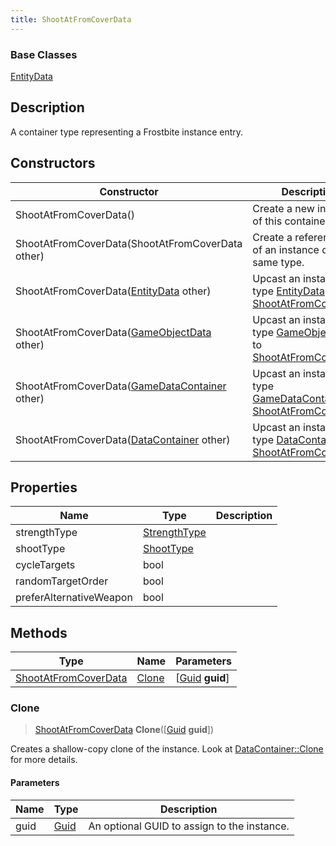 ```yaml
---
title: ShootAtFromCoverData
---
```

### Base Classes

[EntityData](EntityData)

## Description

A container type representing a Frostbite instance entry.

## Constructors

| Constructor                                                                     | Description                                                                                                                     |
| ------------------------------------------------------------------------------- | ------------------------------------------------------------------------------------------------------------------------------- |
| ShootAtFromCoverData()                                                          | Create a new instance of this container type.                                                                                   |
| ShootAtFromCoverData(ShootAtFromCoverData other)                                | Create a reference copy of an instance of the same type.                                                                        |
| ShootAtFromCoverData([EntityData](EntityData) other)                            | Upcast an instance of type [EntityData](EntityData) to [ShootAtFromCoverData](ShootAtFromCoverData).                            |
| ShootAtFromCoverData([GameObjectData](GameObjectData) other)                    | Upcast an instance of type [GameObjectData](GameObjectData) to [ShootAtFromCoverData](ShootAtFromCoverData).                    |
| ShootAtFromCoverData([GameDataContainer](GameDataContainer) other)              | Upcast an instance of type [GameDataContainer](GameDataContainer) to [ShootAtFromCoverData](ShootAtFromCoverData).              |
| ShootAtFromCoverData([DataContainer](/vext/ref/shared/class/datacontainer) other) | Upcast an instance of type [DataContainer](/vext/ref/shared/class/datacontainer) to [ShootAtFromCoverData](ShootAtFromCoverData). |

## Properties

| Name                    | Type                         | Description |
| ----------------------- | ---------------------------- | ----------- |
| strengthType            | [StrengthType](StrengthType) |             |
| shootType               | [ShootType](ShootType)       |             |
| cycleTargets            | bool                         |             |
| randomTargetOrder       | bool                         |             |
| preferAlternativeWeapon | bool                         |             |

## Methods

| Type                                         | Name            | Parameters                                     |
| -------------------------------------------- | --------------- | ---------------------------------------------- |
| [ShootAtFromCoverData](ShootAtFromCoverData) | [Clone](#clone) | \[[Guid](/vext/ref/shared/class/guid) **guid**\] |

### Clone

> [ShootAtFromCoverData](ShootAtFromCoverData) **Clone**(\[[Guid](/vext/ref/shared/class/guid) **guid**\])

Creates a shallow-copy clone of the instance. Look at [DataContainer::Clone](/vext/ref/shared/class/datacontainer#clone) for more details.

#### Parameters

| Name | Type         | Description                                 |
| ---- | ------------ | ------------------------------------------- |
| guid | [Guid](Guid) | An optional GUID to assign to the instance. |
